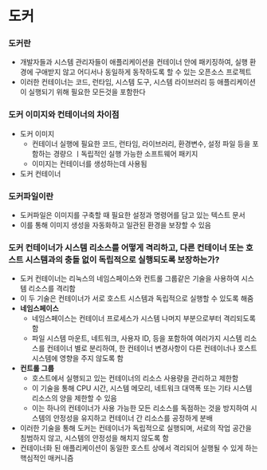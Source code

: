 # 도커

### 도커란
* 개발자들과 시스템 관리자들이 애플리케이션을 컨테이너 안에 패키징하여, 실행 환경에 구애받지 않고 어디서나 동일하게 동작하도록 할 수 있는 오픈소스 프로젝트
* 이러한 컨테이너는 코드, 런타임, 시스템 도구, 시스템 라이브러리 등 애플리케이션이 실행되기 위해 필요한 모든것을 포함한다

### 도커 이미지와 컨테이너의 차이점
* 도커 이미지
  * 컨테이너 실행에 필요한 코드, 런타임, 라이브러리, 환경변수, 설정 파일 등을 포함하는 경량으 ㅣ독립적인 실행 가능한 소프트웨어 패키지
  * 이미지는 컨테이너를 생성하는데 사용됨
* 도커 컨테이너

### 도커파일이란
* 도커파일은 이미지를 구축할 때 필요한 설정과 명령어를 담고 있는 텍스트 문서
* 이를 통해 이미지 생성을 자동화하고 일관된 환경을 보장할 수 있음

### 도커 컨테이너가 시스템 리소스를 어떻게 격리하고, 다른 컨테이너 또는 호스트 시스템과의 충돌 없이 독립적으로 실행되도록 보장하는가?
* 도커 컨테이너는 리눅스의 네임스페이스와 컨트롤 그룹같은 기술을 사용하여 시스템 리소스를 격리함
* 이 두 기술은 컨테이너가 서로 호스트 시스템과 독립적으로 실행할 수 있도록 해줌
* **네임스페이스**
  * 네임스페이스는 컨테이너 프로세스가 시스템 나머지 부분으로부터 격리되도록 함
  * 파일 시스템 마운트, 네트워크, 사용자 ID, 등을 포함하여 여러가지 시스템 리소스를 컨테이너 별로 분리하여, 한 컨테이너 변경사항이 다른 컨테이너나 호스트 시스템에 영향을 주지 않도록 함
* **컨트롤 그룹**
  * 호스트에서 실행되고 있는 컨테이너의 리소스 사용량을 관리하고 제한함
  * 이 기술을 통해 CPU 시간, 시스템 메모리, 네트워크 대역폭 또는 기타 시스템 리소스의 양을 제한할 수 있음
  * 이는 하나의 컨테이너가 사용 가능한 모든 리소스를 독점하는 것을 방지하여 시스템의 안정성을 유지하고 컨테이너 간 리소스를 공정하게 분배
* 이러한 기술을 통해 도커는 컨테이너가 독립적으로 실행되며, 서로의 작업 공간을 침범하지 않고, 시스템의 안정성을 해치지 않도록 함
* 컨테이너화 된 애플리케이션이 동일한 호스트 상에서 격리되어 실행될 수 있게 하는 핵심적인 매커니즘
  
